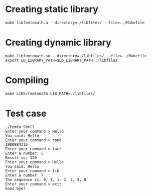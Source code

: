 # Creating static library
```
make libfemtomath.a --directory=./libfiles/ --file=../Makefile
```

# Creating dynamic library
```
make libfemtomath.so --directory=./libfiles/ --file=../Makefile
export LD_LIBRARY_PATH=$LD_LIBRARY_PATH:./libfiles
```

# Compiling
```
make LIBS=femtomath LIB_PATH=./libfiles/
```


# Test case
```
./Femto_Shell
Enter your command > Hello
You said: Hello
Enter your command > rand
1980884315
Enter your command > fact
Enter a number: 5
Result is: 120
Enter your command > Hello
You said: Hello
Enter your command > fib
Enter a number: 7
The sequence is: 0, 1, 1, 2, 3, 5, 8
Enter your command > exit
Good bye!

```
